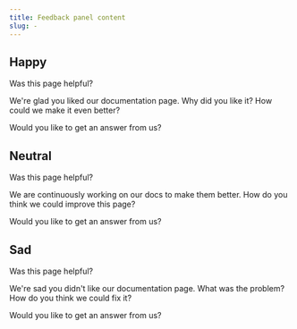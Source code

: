 ```yaml
---
title: Feedback panel content
slug: -
---
```


## Happy
Was this page helpful?

We're glad you liked our documentation page. Why did you like it? How could we make it even better?

Would you like to get an answer from us? 

## Neutral
Was this page helpful?

We are continuously working on our docs to make them better. 
How do you think we could improve this page? 

Would you like to get an answer from us? 


## Sad
Was this page helpful?

We're sad you didn't like our documentation page. What was the problem? How do you think we could fix it?

Would you like to get an answer from us? 
